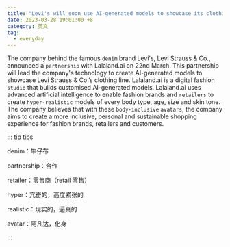 ```yaml
---
title: "Levi's will soon use AI-generated models to showcase its clothing line"
date: 2023-03-28 19:01:00 +8
category: 英文
tag:
  - everyday
---
```


The company behind the famous `denim` brand Levi's, Levi Strauss & Co., announced a `partnership` with Lalaland.ai on 22nd March. This partnership will lead the company's technology to create AI-generated models to showcase Levi Strauss & Co.’s clothing line. Lalaland.ai is a digital fashion `studio` that builds customised AI-generated models. Lalaland.ai uses advanced artificial intelligence to enable fashion brands and `retailers` to create `hyper-realistic` models of every body type, age, size and skin tone. The company believes that with these `body-inclusive` `avatars`, the company aims to create a more inclusive, personal and sustainable shopping experience for fashion brands, retailers and customers.

::: tip tips

denim：牛仔布

partnership：合作

retailer：零售商（retail 零售）

hyper：亢奋的，高度紧张的

realistic：现实的，逼真的

avatar：阿凡达，化身

:::
